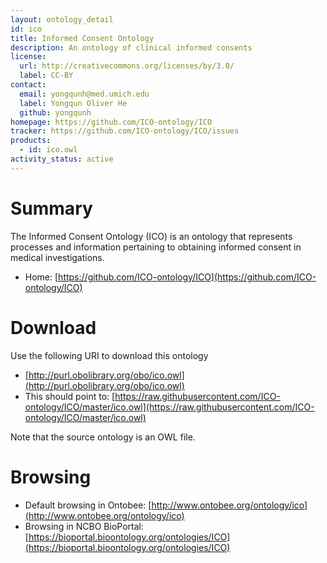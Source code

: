 ```yaml
---
layout: ontology_detail
id: ico
title: Informed Consent Ontology
description: An ontology of clinical informed consents
license:
  url: http://creativecommons.org/licenses/by/3.0/
  label: CC-BY
contact:
  email: yongqunh@med.umich.edu
  label: Yongqun Oliver He
  github: yongqunh
homepage: https://github.com/ICO-ontology/ICO
tracker: https://github.com/ICO-ontology/ICO/issues
products:
  - id: ico.owl
activity_status: active
---
```


# Summary

The Informed Consent Ontology (ICO) is an ontology that represents processes and information pertaining to obtaining informed consent in medical investigations.

* Home: [https://github.com/ICO-ontology/ICO](https://github.com/ICO-ontology/ICO) 

# Download

Use the following URI to download this ontology

* [http://purl.obolibrary.org/obo/ico.owl](http://purl.obolibrary.org/obo/ico.owl)
* This should point to: [https://raw.githubusercontent.com/ICO-ontology/ICO/master/ico.owl](https://raw.githubusercontent.com/ICO-ontology/ICO/master/ico.owl)

Note that the source ontology is an OWL file.  

# Browsing

* Default browsing in Ontobee: [http://www.ontobee.org/ontology/ico](http://www.ontobee.org/ontology/ico)
* Browsing in NCBO BioPortal: [https://bioportal.bioontology.org/ontologies/ICO](https://bioportal.bioontology.org/ontologies/ICO)
